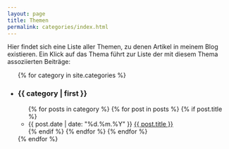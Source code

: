 ```yaml
---
layout: page
title: Themen
permalink: categories/index.html
---
```


Hier findet sich eine Liste aller Themen, zu denen Artikel in meinem Blog existieren. Ein Klick auf das Thema führt zur Liste der mit diesem Thema assoziierten Beiträge:

<ul id="categories">
{% for category in site.categories %}
  <li id="{{ category | first }}"><h3>{{ category | first }}</h3>
    <ul>
    {% for posts in category %}
      {% for post in posts %}
        {% if post.title %}
        <li><time datetime="{{ post.date | date_to_xmlschema }}">{{ post.date | date: "%d.%m.%Y" }}</time> <a href="{{ post.url }}">{{ post.title }}</a></li>
        {% endif %}
      {% endfor %}
    {% endfor %}
    </ul>
  </li>
{% endfor %}
</ul>
